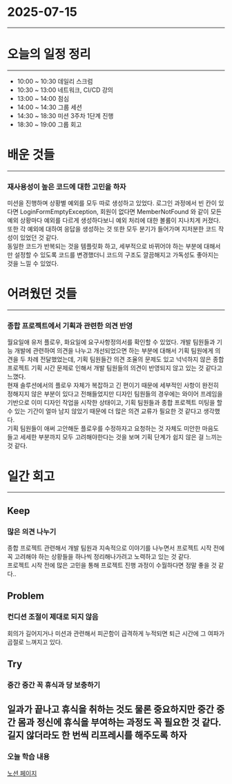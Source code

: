 # 2025-07-15

---

# 오늘의 일정 정리

--- 

- 10:00 ~ 10:30 데일리 스크럼
- 10:30 ~ 13:00 네트워크, CI/CD 강의
- 13:00 ~ 14:00 점심
- 14:00 ~ 14:30 그룹 세션
- 14:30 ~ 18:30 미션 3주차 1단계 진행
- 18:30 ~ 19:00 그룹 회고

# 배운 것들

---

### 재사용성이 높은 코드에 대한 고민을 하자

미션을 진행하며 상황별 예외를 모두 따로 생성하고 있었다. 로그인 과정에서 빈 칸이 있다면 LoginFormEmptyException, 회원이 없다면 MemberNotFound 와 같이 모든 예외 상황마다 예외를 다르게 생성하다보니 예외 처리에 대한 볼륨이 지나치게 커졌다. 
또한 각 예외에 대하여 응답을 생성하는 것 또한 모두 분기가 들어가며 지저분한 코드 작성이 있었던 것 같다.  
동일한 코드가 반복되는 것을 템플릿화 하고, 세부적으로 바뀌어야 하는 부분에 대해서만 설정할 수 있도록 코드를 변경했더니 코드의 구조도 깔끔해지고 가독성도 좋아지는 것을 느낄 수 있었다.


# 어려웠던 것들

--- 

### 종합 프로젝트에서 기획과 관련한 의견 반영

월요일애 유저 플로우, 화요일에 요구사항정의서를 확인할 수 있었다. 개발 팀원들과 기능 개발에 관련하여 의견을 나누고 개선되었으면 하는 부분에 대해서 기획 팀원에게 의견을 두 차례 전달했었는데, 기획 팀원들간 의견 조율의 문제도 있고 넉넉하지 않은 종합 프로젝트 기획 시간 문제로 인해서 
개발 팀원들의 의견이 반영되지 않고 있는 것 같다고 느꼈다.  
현재 솔루션에서의 플로우 자체가 복잡하고 긴 편이기 때문에 세부적인 사항이 완전히 정해지지 않은 부분이 있다고 전해들었지만 디자인 팀원들의 경우에는 와이어 프레임을 기반으로 이미 디자인 작업을 시작한 상태이고, 기획 팀원들과 종합 프로젝트 미팅을 할 수 있는 기간이 얼마 남지 않았기 때문에 더 많은 의견 교류가 필요한 것 같다고 생각했다.  
기획 팀원들이 애써 고안해둔 플로우를 수정하자고 요청하는 것 자체도 미안한 마음도 들고 세세한 부분까지 모두 고려해야한다는 것을 보며 기획 단계가 쉽지 않은 걸 느끼는 것 같다.


# 일간 회고

--- 

## Keep

### 많은 의견 나누기
종합 프로젝트 관련해서 개발 팀원과 지속적으로 이야기를 나누면서 프로젝트 시작 전에 꼭 고려해야 하는 상황들을 하나씩 정리해나가려고 노력하고 있는 것 같다.  
프로젝트 시작 전에 많은 고민을 통해 프로젝트 진행 과정이 수월하다면 정말 좋을 것 같다..

## Problem

### 컨디션 조절이 제대로 되지 않음
회의가 길어지거나 미션과 관련해서 피곤함이 급격하게 누적되면 퇴근 시간에 그 여파가 곱절로 느껴지고 있다.

## Try

### 중간 중간 꼭 휴식과 당 보충하기
일과가 끝나고 휴식을 취하는 것도 물론 중요하지만 중간 중간 몸과 정신에 휴식을 부여하는 과정도 꼭 필요한 것 같다.  
길지 않더라도 한 번씩 리프레시를 해주도록 하자
--- 

### 오늘 학습 내용
[노션 페이지](https://tidal-tub-cac.notion.site/2025-07-23-239e569146a6804c9e88d63277985a3e?pvs=73)



